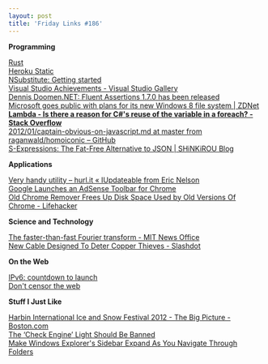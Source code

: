 ```yaml
---
layout: post
title: 'Friday Links #186'
---
```

**Programming**

[Rust](http://www.rust-lang.org/)   
[Heroku Static](http://static-site.herokuapp.com/)   
[NSubstitute: Getting started](http://nsubstitute.github.com/help/getting-started/)   
[Visual Studio Achievements - Visual Studio Gallery](http://visualstudiogallery.msdn.microsoft.com/bc7a433b-b594-48d4-bba2-a2f24774d02f?SRC=Home)   
[Dennis Doomen.NET: Fluent Assertions 1.7.0 has been released](http://www.dennisdoomen.net/2012/01/fluent-assertions-170-has-been-released.html)   
[Microsoft goes public with plans for its new Windows 8 file system | ZDNet](http://www.zdnet.com/blog/microsoft/microsoft-goes-public-with-plans-for-its-new-windows-8-file-system/11666)   
[**Lambda - Is there a reason for C#'s reuse of the variable in a foreach? - Stack Overflow**](http://stackoverflow.com/questions/8898925/is-there-a-reason-for-cs-reuse-of-the-variable-in-a-foreach)   
[2012/01/captain-obvious-on-javascript.md at master from raganwald/homoiconic – GitHub](https://github.com/raganwald/homoiconic/blob/master/2012/01/captain-obvious-on-javascript.md#readme)   
[S-Expressions: The Fat-Free Alternative to JSON | SHiNKiROU Blog](http://shinkirou.org/blog/2010/06/s-expressions-the-fat-free-alternative-to-json/)

**Applications**

[Very handy utility – hurl.it « IUpdateable from Eric Nelson](https://ericnelson.wordpress.com/2012/01/18/very-handy-utility-hurl-it/)   
[Google Launches an AdSense Toolbar for Chrome](http://www.labnol.org/software/adsense-toolbar-for-chrome/20723/)   
[Old Chrome Remover Frees Up Disk Space Used by Old Versions Of Chrome - Lifehacker](http://lifehacker.com/5874876/oldchromeremover-frees-up-disk-space-used-by-old-versions-of-chrome?tag=downloads)

**Science and Technology**

[The faster-than-fast Fourier transform - MIT News Office](http://web.mit.edu/newsoffice/2012/faster-fourier-transforms-0118.html)   
[New Cable Designed To Deter Copper Thieves - Slashdot](http://it.slashdot.org/story/12/01/16/0147218/new-cable-designed-to-deter-copper-thieves)

**On the Web**

[IPv6: countdown to launch](http://feedproxy.google.com/~r/blogspot/MKuf/~3/_KlMShjFg80/ipv6-countdown-to-launch.html)   
[Don't censor the web](http://feedproxy.google.com/~r/blogspot/MKuf/~3/HWDXApmEnhU/dont-censor-web.html)

**Stuff I Just Like**

[Harbin International Ice and Snow Festival 2012 - The Big Picture - Boston.com](https://www.boston.com/bigpicture/2012/01/harbin_international_ice_and_s.html)   
[The ‘Check Engine’ Light Should Be Banned](http://www.wired.com/autopia/2012/01/ban-check-engine-lights/)   
[Make Windows Explorer's Sidebar Expand As You Navigate Through Folders](http://lifehacker.com/5877704/make-windows-explorers-sidebar-expand-as-you-navigate-through-the-tree)
